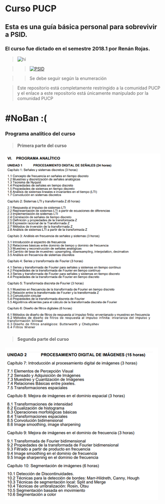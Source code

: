 ﻿# Curso PUCP

## Esta es una guía básica personal para sobrevivir a PSID.

### El curso fue dictado en el semestre 2018.1 por Renán Rojas.

> <img src="https://i1.rgstatic.net/ii/profile.image/458130220949505-1486238164896_Q128/Renan_Rojas2.jpg" alt="hi" class="inline"/>

>> [![PSID](https://img.youtube.com/vi/zJhH4rUUfw0/0.jpg)](https://www.youtube.com/watch?v=zJhH4rUUfw0)

>> Se debe seguir según la enumeración

> Este repositorio está completamente restringido a la comunidad PUCP y el enlace a este repositorio está únicamente manipulado por la comunidad PUCP

# #NoBan :(

### Programa analítico del curso

> #### Primera parte del curso 
<img src="a.png" alt="hi" class="inline"/>

> #### Segunda parte del curso
<img src="b.png" alt="hi" class="inline"/>
